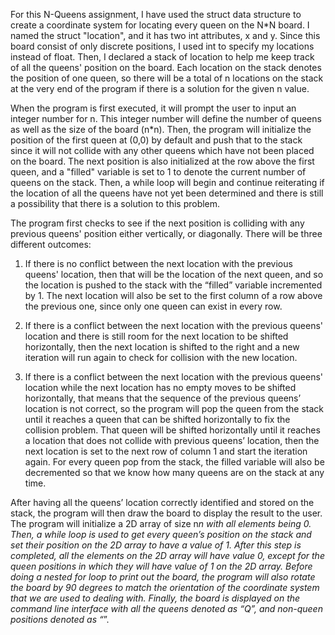 For this N-Queens assignment, I have used the struct data structure to create a coordinate system for locating every queen on the N*N board. I named the struct "location", and
 it has two int attributes, x and y. Since this board consist of only discrete positions, I used int to specify my locations instead of float. Then, I declared a stack of location to help me keep track of all the queens' position on the board. Each location on the stack denotes the position of one queen, so there will be a total of n locations on the stack at the very end of the program if there is a solution for the given n value.

When the program is first executed, it will prompt the user to input an integer number for n. This integer number will define the number of queens as well as the size of the board (n*n). Then, the program will initialize the position of the first queen at (0,0) by default and push that to the stack since it will not collide with any other queens which have not been placed on the board. The next position is also initialized at the row above the first queen, and a "filled" variable is set to 1 to denote the current number of queens on the stack. Then, a while loop will begin and continue reiterating if the location of all the queens have not yet been determined and there is still a possibility that there is a solution to this problem. 

The program first checks to see if the next position is colliding with any previous queens' position either vertically, or diagonally. There will be three different outcomes:

1. If there is no conflict between the next location with the previous queens' location, then that will be the location of the next queen, and so the location is pushed to the stack with the “filled” variable incremented by 1. The next location will also be set to the first column of a row above the previous one, since only one queen can exist in every row.

2. If there is a conflict between the next location with the previous queens' location and there is still room for the next location to be shifted horizontally, then the next location is shifted to the right and a new iteration will run again to check for collision with the new location. 

3. If there is a conflict between the next location with the previous queens' location while the next location has no empty moves to be shifted horizontally, that means that the sequence of the previous queens’ location is not correct, so the program will pop the queen from the stack until it reaches a queen that can be shifted horizontally to fix the collision problem. That queen will be shifted horizontally until it reaches a location that does not collide with previous queens’ location, then the next location is set to the next row of column 1 and start the iteration again. For every queen pop from the stack, the filled variable will also be decremented so that we know how many queens are on the stack at any time.

After having all the queens’ location correctly identified and stored on the stack, the program will then draw the board to display the result to the user. The program will initialize a 2D array of size n*n with all elements being 0. Then, a while loop is used to get every queen’s position on the stack and set their position on the 2D array to have a value of 1. After this step is completed, all the elements on the 2D array will have value 0, except for the queen positions in which they will have value of 1 on the 2D array. Before doing a nested for loop to print out the board, the program will also rotate the board by 90 degrees to match the orientation of the coordinate system that we are used to dealing with. Finally, the board is displayed on the command line interface with all the queens denoted as “Q”, and non-queen positions denoted as “*”.
